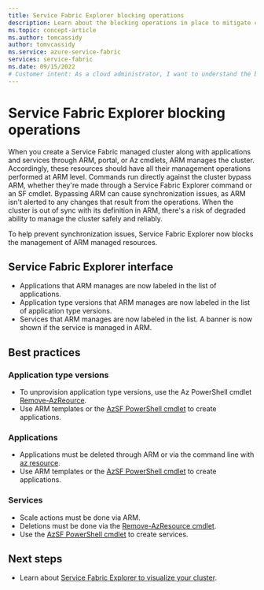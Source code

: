 ```yaml
---
title: Service Fabric Explorer blocking operations
description: Learn about the blocking operations in place to mitigate cluster desynchronization issues.
ms.topic: concept-article
ms.author: tomcassidy
author: tomvcassidy
ms.service: azure-service-fabric
services: service-fabric
ms.date: 09/15/2022
# Customer intent: As a cloud administrator, I want to understand the blocking operations in Service Fabric Explorer, so that I can manage ARM-managed resources consistently and prevent synchronization issues within my cluster.
---
```


# Service Fabric Explorer blocking operations

When you create a Service Fabric managed cluster along with applications and services through ARM, portal, or Az cmdlets, ARM manages the cluster. Accordingly, these resources should have all their management operations performed at ARM level. Commands run directly against the cluster bypass ARM, whether they're made through a Service Fabric Explorer command or an SF cmdlet. Bypassing ARM can cause synchronization issues, as ARM isn't alerted to any changes that result from the operations. When the cluster is out of sync with its definition in ARM, there's a risk of degraded ability to manage the cluster safely and reliably.

To help prevent synchronization issues, Service Fabric Explorer now blocks the management of ARM managed resources.

## Service Fabric Explorer interface

* Applications that ARM manages are now labeled in the list of applications.
* Application type versions that ARM manages are now labeled in the list of application type versions.
* Services that ARM manages are now labeled in the list. A banner is now shown if the service is managed in ARM.

## Best practices

### Application type versions

* To unprovision application type versions, use the Az PowerShell cmdlet [Remove-AzReource](/powershell/module/az.resources/remove-azresource).
* Use ARM templates or the [AzSF PowerShell cmdlet](/powershell/module/az.servicefabric/new-azservicefabricmanagedclusterapplication) to create applications.

### Applications

* Applications must be deleted through ARM or via the command line with [az resource](/cli/azure/resource#az-resource-delete).
* Use ARM templates or the [AzSF PowerShell cmdlet](/powershell/module/az.servicefabric/new-azservicefabricmanagedclusterapplication) to create applications.

### Services

* Scale actions must be done via ARM.
* Deletions must be done via the [Remove-AzResource cmdlet](/powershell/module/az.resources/remove-azresource).
* Use the [AzSF PowerShell cmdlet](/powershell/module/az.servicefabric/new-azservicefabricservice) to create services.

## Next steps

* Learn about [Service Fabric Explorer to visualize your cluster](service-fabric-visualizing-your-cluster.md).

